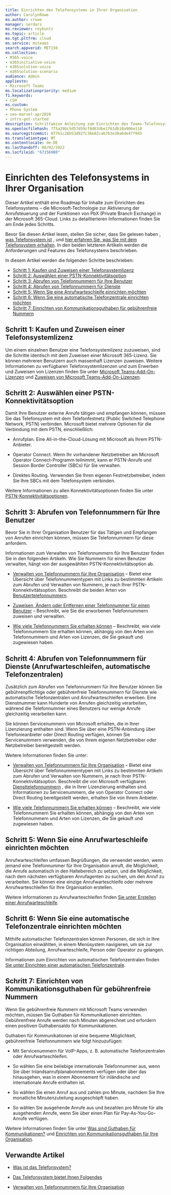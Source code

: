 ```yaml
---
title: Einrichten des Telefonsystems in Ihrer Organisation
author: CarolynRowe
ms.author: crowe
manager: serdars
ms.reviewer: roykuntz
ms.topic: article
ms.tgt.pltfrm: cloud
ms.service: msteams
search.appverid: MET150
ms.collection:
- M365-voice
- m365initiative-voice
- m365solution-voice
- m365solution-scenario
audience: Admin
appliesto:
- Microsoft Teams
ms.localizationpriority: medium
f1.keywords:
- CSH
ms.custom:
- Phone System
- seo-marvel-apr2020
- intro-get-started
description: Schrittweise Anleitung zum Einrichten des Teams-Telefonsystems für Ihre Organisation in Microsoft 365.
ms.openlocfilehash: 7f5a29bc5d57d59cf8d63dbe1f61db18a906e110
ms.sourcegitcommit: 07761c26b53d92fc36b82cab7b3e38a6de4ff945
ms.translationtype: MT
ms.contentlocale: de-DE
ms.lasthandoff: 08/02/2022
ms.locfileid: "67156900"
---
```

# <a name="set-up-phone-system-in-your-organization"></a>Einrichten des Telefonsystems in Ihrer Organisation

Dieser Artikel enthält eine Roadmap für Inhalte zum Einrichten des Telefonsystems – die Microsoft-Technologie zur Aktivierung der Anrufsteuerung und der Funktionen von PbX (Private Branch Exchange) in der Microsoft 365-Cloud. Links zu detaillierteren Informationen finden Sie am Ende jedes Schritts.

Bevor Sie diesen Artikel lesen, stellen Sie sicher, dass Sie gelesen haben [, was Telefonsystem ist](what-is-phone-system-in-office-365.md) , und [hier erfahren Sie, was Sie mit dem Telefonsystem erhalten](here-s-what-you-get-with-phone-system.md). In den beiden letzteren Artikeln werden die Anforderungen und Features des Telefonsystems beschrieben.

In diesem Artikel werden die folgenden Schritte beschrieben:

- [Schritt 1: Kaufen und Zuweisen einer Telefonsystemlizenz](#step-1-buy-and-assign-a-phone-system-license)
- [Schritt 2: Auswählen einer PSTN-Konnektivitätsoption](#step-2-choose-a-pstn-connectivity-option)
- [Schritt 3: Abrufen von Telefonnummern für Ihre Benutzer](#step-3-get-phone-numbers-for-your-users)
- [Schritt 4: Abrufen von Telefonnummern für Dienste](#step-4-get-phone-numbers-for-services-call-queues-auto-attendants)
- [Schritt 5: Wenn Sie eine Anrufwarteschleife einrichten möchten](#step-5-if-you-want-to-set-up-a-call-queue)
- [Schritt 6: Wenn Sie eine automatische Telefonzentrale einrichten möchten](#step-6-if-you-want-to-set-up-an-auto-attendant)
- [Schritt 7: Einrichten von Kommunikationsguthaben für gebührenfreie Nummern](#step-7-set-up-communications-credits-for-toll-free-numbers)

## <a name="step-1-buy-and-assign-a-phone-system-license"></a>Schritt 1: Kaufen und Zuweisen einer Telefonsystemlizenz

Um einem einzelnen Benutzer eine Telefonsystemlizenz zuzuweisen, sind die Schritte identisch mit dem Zuweisen einer Microsoft 365-Lizenz. Sie können mehreren Benutzern auch massenhaft Lizenzen zuweisen. Weitere Informationen zu verfügbaren Telefonsystemlizenzen und zum Erwerben und Zuweisen von Lizenzen finden Sie unter [Microsoft Teams-Add-On-Lizenzen](/microsoftteams//teams-add-on-licensing/microsoft-teams-add-on-licensing) und [Zuweisen von Microsoft Teams-Add-On-Lizenzen](/microsoftteams/teams-add-on-licensing/assign-teams-add-on-licenses).

## <a name="step-2-choose-a-pstn-connectivity-option"></a>Schritt 2: Auswählen einer PSTN-Konnektivitätsoption

Damit Ihre Benutzer externe Anrufe tätigen und empfangen können, müssen Sie das Telefonsystem mit dem Telefonfestnetz (Public Switched Telephone Network, PSTN) verbinden. Microsoft bietet mehrere Optionen für die Verbindung mit dem PSTN, einschließlich:

- Anrufplan. Eine All-in-the-Cloud-Lösung mit Microsoft als Ihrem PSTN-Anbieter.

- Operator Connect. Wenn Ihr vorhandener Netzbetreiber am Microsoft Operator Connect-Programm teilnimmt, kann er PSTN-Anrufe und Session Border Controller (SBCs) für Sie verwalten.

- Direktes Routing. Verwenden Sie Ihren eigenen Festnetzbetreiber, indem Sie Ihre SBCs mit dem Telefonsystem verbinden.

Weitere Informationen zu allen Konnektivitätsoptionen finden Sie unter [PSTN-Konnektivitätsoptionen](pstn-connectivity.md).

## <a name="step-3-get-phone-numbers-for-your-users"></a>Schritt 3: Abrufen von Telefonnummern für Ihre Benutzer

Bevor Sie in Ihrer Organisation Benutzer für das Tätigen und Empfangen von Anrufen einrichten können, müssen Sie Telefonnummern für diese anfordern.

Informationen zum Verwalten von Telefonnummern für Ihre Benutzer finden Sie in den folgenden Artikeln. Wie Sie Nummern für einen Benutzer verwalten, hängt von der ausgewählten PSTN-Konnektivitätsoption ab.

- [Verwalten von Telefonnummern für Ihre Organisation](manage-phone-numbers-landing-page.md) – Bietet eine Übersicht über Telefonnummerntypen mit Links zu bestimmten Artikeln zum Abrufen und Verwalten von Nummern, je nach Ihrer PSTN-Konnektivitätsoption.
Beschreibt die beiden Arten von [Benutzertelefonnummern](manage-phone-numbers-landing-page.md#user-telephone-numbers).

- [Zuweisen, Ändern oder Entfernen einer Telefonnummer für einen Benutzer](assign-change-or-remove-a-phone-number-for-a-user.md) – Beschreibt, wie Sie die erworbenen Telefonnummern zuweisen und verwalten.

- [Wie viele Telefonnummern Sie erhalten können](how-many-phone-numbers-can-you-get.md) – Beschreibt, wie viele Telefonnummern Sie erhalten können, abhängig von den Arten von Telefonnummern und Arten von Lizenzen, die Sie gekauft und zugewiesen haben.

## <a name="step-4-get-phone-numbers-for-services-call-queues-auto-attendants"></a>Schritt 4: Abrufen von Telefonnummern für Dienste (Anrufwarteschleifen, automatische Telefonzentralen)

Zusätzlich zum Abrufen von Telefonnummern für Ihre Benutzer können Sie gebührenpflichtige oder gebührenfreie Telefonnummern für Dienste wie automatische Telefonzentralen und Anrufwarteschleifen erwerben. Eine Dienstnummer kann Hunderte von Anrufen gleichzeitig verarbeiten, während die Telefonnummer eines Benutzers nur wenige Anrufe gleichzeitig verarbeiten kann.

Sie können Servicenummern von Microsoft erhalten, die in Ihrer Lizenzierung enthalten sind. Wenn Sie über eine PSTN-Anbindung über Telefonieanbieter oder Direct Routing verfügen, können Sie Servicenummern verwenden, die von Ihrem eigenen Netzbetreiber oder Netzbetreiber bereitgestellt werden.

Weitere Informationen finden Sie unter:

- [Verwalten von Telefonnummern für Ihre Organisation](manage-phone-numbers-landing-page.md) – Bietet eine Übersicht über Telefonnummerntypen mit Links zu bestimmten Artikeln zum Abrufen und Verwalten von Nummern, je nach Ihrer PSTN-Konnektivitätsoption.
Beschreibt die von Microsoft verfügbaren [Diensttelefonnummern](manage-phone-numbers-landing-page.md#service-telephone-numbers) , die in Ihrer Lizenzierung enthalten sind. Informationen zu Servicenummern, die von Operator Connect oder Direct Routing bereitgestellt werden, erhalten Sie von Ihrem Anbieter.

- [Wie viele Telefonnummern Sie erhalten können](how-many-phone-numbers-can-you-get.md) – Beschreibt, wie viele Telefonnummern Sie erhalten können, abhängig von den Arten von Telefonnummern und Arten von Lizenzen, die Sie gekauft und zugewiesen haben.

## <a name="step-5-if-you-want-to-set-up-a-call-queue"></a>Schritt 5: Wenn Sie eine Anrufwarteschleife einrichten möchten

Anrufwarteschleifen umfassen Begrüßungen, die verwendet werden, wenn jemand eine Telefonnummer für Ihre Organisation anruft, die Möglichkeit, die Anrufe automatisch in den Haltebereich zu setzen, und die Möglichkeit, nach dem nächsten verfügbaren Anrufagenten zu suchen, um den Anruf zu verarbeiten. Sie können eine einzige Anrufwarteschleife oder mehrere Anrufwarteschleifen für Ihre Organisation erstellen.

Weitere Informationen zu Anrufwarteschleifen finden [Sie unter Erstellen einer Anrufwarteschleife](create-a-phone-system-call-queue.md).

## <a name="step-6-if-you-want-to-set-up-an-auto-attendant"></a>Schritt 6: Wenn Sie eine automatische Telefonzentrale einrichten möchten

Mithilfe automatischer Telefonzentralen können Personen, die sich in Ihre Organisation einwählten, in einem Menüsystem navigieren, um sie zur richtigen Abteilung, Anrufwarteschleife, Person oder Operator zu gelangen.

Informationen zum Einrichten von automatischen Telefonzentralen finden [Sie unter Einrichten einer automatischen Telefonzentrale](create-a-phone-system-auto-attendant.md).

## <a name="step-7-set-up-communications-credits-for-toll-free-numbers"></a>Schritt 7: Einrichten von Kommunikationsguthaben für gebührenfreie Nummern

Wenn Sie gebührenfreie Nummern mit Microsoft Teams verwenden möchten, müssen Sie Guthaben für Kommunikationen einrichten. Gebührenfreie Anrufe werden nach Minuten abgerechnet und erfordern einen positiven Guthabensaldo für Kommunikationen.

Guthaben für Kommunikationen ist eine bequeme Möglichkeit, gebührenfreie Telefonnummern wie folgt hinzuzufügen:

- Mit Servicenummern für VoIP-Apps, z. B. automatische Telefonzentralen oder Anrufwarteschleifen.

- So wählen Sie eine beliebige internationale Telefonnummer aus, wenn Sie über Inlandsanrufplanabonnements verfügen oder über das hinausgehen, was in einem Abonnement für inländische und internationale Anrufe enthalten ist.

- So wählen Sie einen Anruf aus und zahlen pro Minute, nachdem Sie Ihre monatliche Minutenzuteilung ausgeschöpft haben.

- So wählen Sie ausgehende Anrufe aus und bezahlen pro Minute für alle ausgehenden Anrufe, wenn Sie über einen Plan für Pay-As-You-Go-Anrufe verfügen.

Weitere Informationen finden Sie unter [Was sind Guthaben für Kommunikationen?](what-are-communications-credits.md) und [Einrichten von Kommunikationsguthaben für Ihre Organisation](set-up-communications-credits-for-your-organization.md).

## <a name="related-articles"></a>Verwandte Artikel

- [Was ist das Telefonsystem?](what-is-phone-system-in-office-365.md)

- [Das Telefonsystem bietet Ihnen Folgendes](here-s-what-you-get-with-phone-system.md)

- [Verwalten von Telefonnummern für Ihre Organisation](manage-phone-numbers-landing-page.md)
